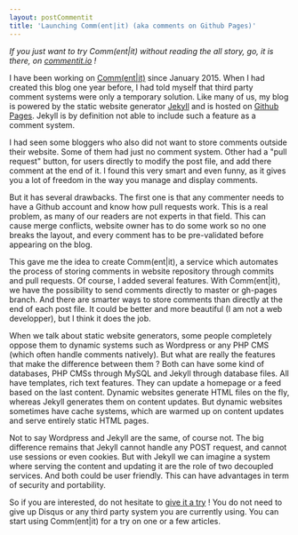 ```yaml
---
layout: postCommentit
title: 'Launching Comm(ent|it) (aka comments on Github Pages)'
---
```


*If you just want to try Comm(ent|it) without reading the all story, go, it is
there, on [commentit.io](https://commentit.io/) !*

I have been working on [Comm(ent|it)](https://commentit.io) since January 2015.
When I had created this blog one year before, I had told myself that third party
comment systems were only a temporary solution. Like many of us, my blog is
powered by the static website generator <a href="#">Jekyll</a> and is hosted on
<a href="https://pages.github.com">Github Pages</a>. Jekyll is by definition not
able to include such a feature as a comment system.

I had seen some bloggers who also did not want to store comments outside their
website. Some of them had just no comment system. Other had a "pull request"
button, for users directly to modify the post file, and add there comment at
the end of it. I found this very smart and even funny, as it gives you a lot of
freedom in the way you manage and display comments.

But it has several drawbacks. The first one is that any commenter needs to have
a Github account and know how pull requests work. This is a real problem, as many
of our readers are not experts in that field. This can cause merge conflicts,
website owner has to do some work so no one breaks the layout, and every comment
has to be pre-validated before appearing on the blog.

This gave me the idea to create Comm(ent|it), a service which automates the
process of storing comments in website repository through commits and pull
requests. Of course, I added several features. With Comm(ent|it), we have the
possibility to send comments directly to master or gh-pages branch. And there
are smarter ways to store comments than directly at the end of each post file.
It could be better and more beautiful (I am not a web developper), but I think
it does the job.

When we talk about static website generators, some people completely oppose them
to dynamic systems such as Wordpress or any PHP CMS (which often handle comments
natively). But what are really the features that make the difference between
them ? Both can have some kind of databases, PHP CMSs through MySQL and Jekyll
through database files. All have templates, rich text features. They can update
a homepage or a feed based on the last content. Dynamic websites generate HTML
files on the fly, whereas Jekyll generates them on content updates. But
dynamic websites sometimes have cache systems, which are warmed up on content
updates and serve entirely static HTML pages.

Not to say Wordpress and Jekyll are the same, of course not. The big difference
remains that Jekyll cannot handle any POST request, and cannot use sessions or
even cookies. But with Jekyll we can imagine a system where serving the content
and updating it are the role of two decoupled services. And both could be user
friendly. This can have advantages in term of security and portability.

So if you are interested, do not hesitate to
[give it a try](https://commentit.io) ! You do not need to give up Disqus or any
third party system you are currently using. You can start using Comm(ent|it) for
a try on one or a few articles.

